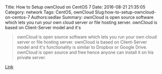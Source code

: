Title: How to Setup ownCloud on CentOS 7
Date: 2016-08-21 21:35:05
Category: network
Tags: CentOS, ownCloud
Slug:how-to-setup-owncloud-on-centos-7
Authors:sedlav
Summary: ownCloud is open source software which lets you run your own cloud server or file hosting server. ownCloud is based on Client-Server model and it's 

> ownCloud is open source software which lets you run your own cloud server or file hosting server. ownCloud is based on Client-Server model and it's functionality is similar to Dropbox or Google Drive. ownCloud is open source and free hence anyone can install it on his private server.

[Link](https://hostpresto.com/community/tutorials/how-to-setup-owncloud-on-centos-7/)
